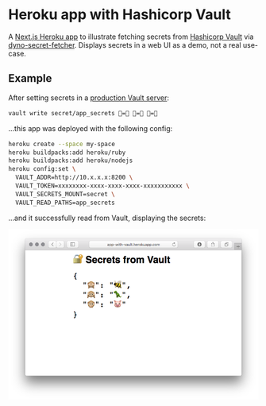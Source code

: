 # Heroku app with Hashicorp Vault

A [Next.js Heroku app](https://github.com/mars/heroku-nextjs) to illustrate fetching secrets from [Hashicorp Vault](https://www.vaultproject.io) via [dyno-secret-fetcher](https://github.com/mars/dyno-secret-fetcher). Displays secrets in a web UI as a demo, not a real use-case.

## Example

After setting secrets in a [production Vault server](https://aws.amazon.com/quickstart/architecture/vault/):

```bash
vault write secret/app_secrets 🙈=🐝 🙉=🦖 🙊=🐷
```

…this app was deployed with the following config:

```bash
heroku create --space my-space
heroku buildpacks:add heroku/ruby
heroku buildpacks:add heroku/nodejs
heroku config:set \
  VAULT_ADDR=http://10.x.x.x:8200 \
  VAULT_TOKEN=xxxxxxxx-xxxx-xxxx-xxxx-xxxxxxxxxxx \
  VAULT_SECRETS_MOUNT=secret \
  VAULT_READ_PATHS=app_secrets
```

…and it successfully read from Vault, displaying the secrets:

![App screenshot showing secrets that have been fetched from Vault](app-screenshot.png)
